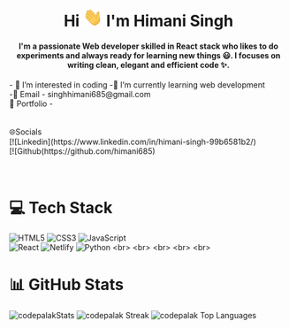 <h1 align="center">Hi <img src="https://raw.githubusercontent.com/ABSphreak/ABSphreak/master/gifs/Hi.gif" width="35"> I'm Himani Singh</h1>
<h4 align="center">I'm a passionate Web developer skilled in React stack who likes to do experiments and always ready for learning new things 😃. I focuses on writing clean, elegant and efficient code ✨.</h4>
- 👀 I’m interested in coding 
-🌱 I’m currently learning web development
<br>
-📧 Email - singhhimani685@gmail.com
<br>
💼 Portfolio -
<br>
<br>
<br>
🌐Socials
<br>
[![Linkedin](https://www.linkedin.com/in/himani-singh-99b6581b2/)
<br>
[![Github(https://github.com/himani685)
<br>
<br>
<br>





# 💻 Tech Stack
![HTML5](https://img.shields.io/badge/html5-%23E34F26.svg?style=for-the-badge&logo=html5&logoColor=white) 
![CSS3](https://img.shields.io/badge/css3-%231572B6.svg?style=for-the-badge&logo=css3&logoColor=white) 
![JavaScript](https://img.shields.io/badge/javascript-%23323330.svg?style=for-the-badge&logo=javascript&logoColor=%23F7DF1E)  
![React](https://img.shields.io/badge/react-%2320232a.svg?style=for-the-badge&logo=react&logoColor=%2361DAFB) 
![Netlify](https://img.shields.io/badge/netlify-%23000000.svg?style=for-the-badge&logo=netlify&logoColor=#00C7B7)
![Python](https://img.shields.io/badge/Python-rgb(59,117,166))
<br>
<br>
<br>
<br>
<br>
# 📊 GitHub Stats
![codepalakStats](https://github-readme-stats.vercel.app/api?username=himani685&theme=algolia&show_icons=true&hide_border=true&count_private=true)
![codepalak Streak](https://github-readme-streak-stats.herokuapp.com/?user=himani685&theme=algolia&hide_border=true)
![codepalak Top Languages](https://github-readme-stats.vercel.app/api/top-langs/?username=himani685&theme=algolia&show_icons=true&hide_border=true&layout=compact)
